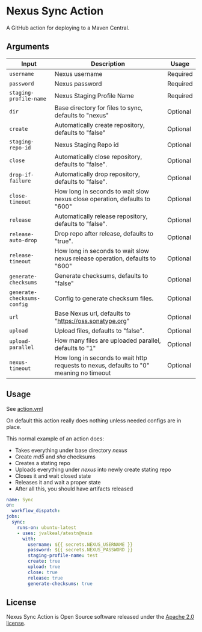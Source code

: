 # Nexus Sync Action

A GitHub action for deploying to a Maven Central.

## Arguments

| Input                       | Description                                                                            | Usage    |
| --------------------------- | -------------------------------------------------------------------------------------- | -------- |
| `username`                  | Nexus username                                                                         | Required |
| `password`                  | Nexus password                                                                         | Required |
| `staging-profile-name`      | Nexus Staging Profile Name                                                             | Required |
| `dir`                       | Base directory for files to sync, defaults to "nexus"                                  | Optional |
| `create`                    | Automatically create repository, defaults to "false"                                   | Optional |
| `staging-repo-id`           | Nexus Staging Repo id                                                                  | Optional |
| `close`                     | Automatically close repository, defaults to "false".                                   | Optional |
| `drop-if-failure`           | Automatically drop repository, defaults to "false".                                    | Optional |
| `close-timeout`             | How long in seconds to wait slow nexus close operation, defaults to "600"              | Optional |
| `release`                   | Automatically release repository, defaults to "false".                                 | Optional |
| `release-auto-drop`         | Drop repo after release, defaults to "true".                                           | Optional |
| `release-timeout`           | How long in seconds to wait slow nexus release operation, defaults to "600"            | Optional |
| `generate-checksums`        | Generate checksums, defaults to "false"                                                | Optional |
| `generate-checksums-config` | Config to generate checksum files.                                                     | Optional |
| `url`                       | Base Nexus url, defaults to "https://oss.sonatype.org"                                 | Optional |
| `upload`                    | Upload files, defaults to "false".                                                     | Optional |
| `upload-parallel`           | How many files are uploaded parallel, defaults to "1"                                  | Optional |
| `nexus-timeout`             | How long in seconds to wait http requests to nexus, defaults to "0" meaning no timeout | Optional |

## Usage

See [action.yml](action.yml)

On default this action really does nothing unless needed configs are in place.

This normal example of an action does:

- Takes everything under base directory _nexus_
- Create _md5_ and _sha_ checksums
- Creates a stating repo
- Uploads everything under _nexus_ into newly create stating repo
- Closes it and wait closed state
- Releases it and wait a proper state
- After all this, you should have artifacts released

```yaml
name: Sync
on:
  workflow_dispatch:
jobs:
  sync:
    runs-on: ubuntu-latest
    - uses: jvalkeal/atestn@main
      with:
        username: ${{ secrets.NEXUS_USERNAME }}
        password: ${{ secrets.NEXUS_PASSWORD }}
        staging-profile-name: test
        create: true
        upload: true
        close: true
        release: true
        generate-checksums: true
```

## License

Nexus Sync Action is Open Source software released under the [Apache 2.0 license](https://www.apache.org/licenses/LICENSE-2.0.html).
